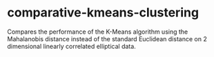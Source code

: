 # comparative-kmeans-clustering
Compares the performance of the K-Means algorithm using the Mahalanobis distance instead of the standard Euclidean distance on 2 dimensional linearly correlated elliptical data.
